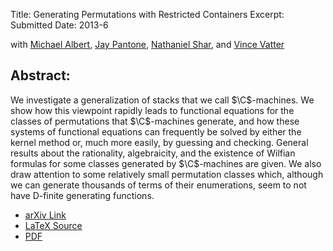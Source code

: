 Title: Generating Permutations with Restricted Containers
Excerpt: Submitted
Date: 2013-6

with 
[Michael Albert](http://www.cs.otago.ac.nz/staff/michael.html),
[Jay Pantone](http://jaypantone.com),
[Nathaniel Shar](http://www.math.rutgers.edu/~nbs48/), and
[Vince Vatter](http://people.clas.ufl.edu/vatter/)


## Abstract:

We investigate a generalization of stacks that we call $\C$-machines. We show 
how this viewpoint rapidly leads to functional equations for the classes of 
permutations that $\C$-machines generate, and how these systems of functional 
equations can frequently be solved by either the kernel method or, much more 
easily, by guessing and checking.  General results about the rationality, 
algebraicity, and the existence of Wilfian formulas for some classes generated 
by $\C$-machines are given.  We also draw attention to some relatively small 
permutation classes which, although we can generate thousands of terms of their 
enumerations, seem to not have D-finite generating functions.

- [arXiv Link](http://arxiv.org/abs/1510.00269)
- [LaTeX Source](/pdfs/cmachines.tex)
- [PDF](/pdfs/cmachines.pdf)
